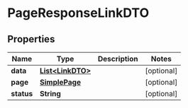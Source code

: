 

# PageResponseLinkDTO


## Properties

| Name | Type | Description | Notes |
|------------ | ------------- | ------------- | -------------|
|**data** | [**List&lt;LinkDTO&gt;**](LinkDTO.md) |  |  [optional] |
|**page** | [**SimplePage**](SimplePage.md) |  |  [optional] |
|**status** | **String** |  |  [optional] |



